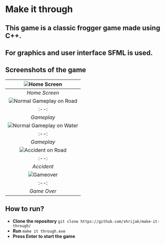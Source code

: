 # Make it through
## This game is a classic frogger game made using C++.
## For graphics and user interface SFML is used.

## Screenshots of the game
| ![Home Screen](screenshots/home.jpg) |
|:--:| 
| *Home Screen* |
| ![Normal Gameplay on Road](screenshots/normal.jpg) |
|:--:| 
| *Gameplay* |
| ![Normal Gameplay on Water](screenshots/water.jpg) |
|:--:| 
| *Gameplay* |
| ![Accident on Road](screenshots/accident.jpg) |
|:--:| 
| *Accident* |
| ![Gameover](screenshots/gameover.jpg) |
|:--:| 
| *Game Over* |

## How to run?
- **Clone the repository** ```git clone https://github.com/shrijak/make-it-through/```
- **Run** ```make it through.exe```
- **Press Enter to start the game**
